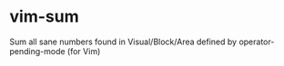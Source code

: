 # vim-sum
Sum all sane numbers found in Visual/Block/Area defined by operator-pending-mode (for Vim)
